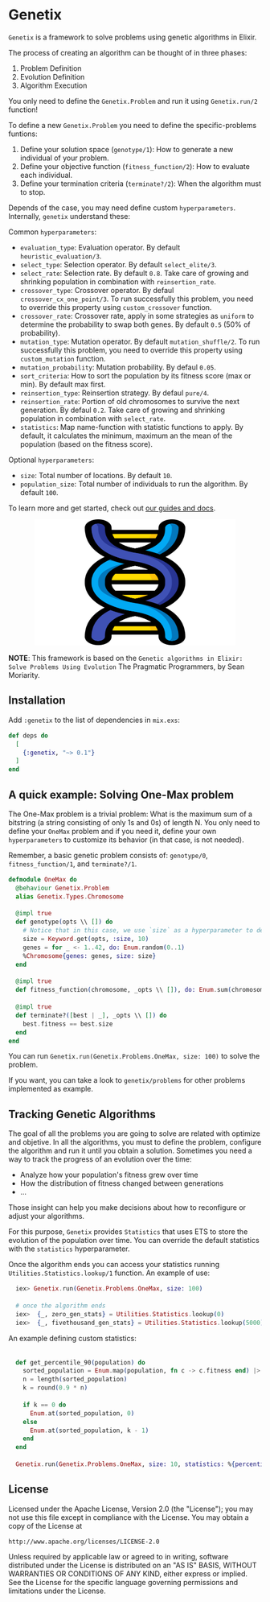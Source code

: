 # Genetix

`Genetix` is a framework to solve problems using genetic algorithms in Elixir.

The process of creating an algorithm can be thought of in three phases:

1. Problem Definition
2. Evolution Definition
3. Algorithm Execution

You only need to define the `Genetix.Problem` and run it using `Genetix.run/2` function!

To define a new `Genetix.Problem`  you need to define the specific-problems funtions:

1. Define your solution space (`genotype/1`): How to generate a new individual of your problem.
2. Define your objective function (`fitness_function/2`): How to evaluate each individual.
3. Define your termination criteria (`terminate?/2`): When the algorithm must to stop.

Depends of the case, you may need define custom `hyperparameters`. Internally, `genetix` understand these:

Common `hyperparameters`:

- `evaluation_type`: Evaluation operator. By default `heuristic_evaluation/3`.
- `select_type`: Selection operator. By default `select_elite/3`.
- `select_rate`: Selection rate. By default `0.8`. Take care of growing and shrinking population in combination with `reinsertion_rate`.
- `crossover_type`: Crossover operator. By defaul `crossover_cx_one_point/3`. To run successfully this problem, you need to override this property using `custom_crossover` function.
- `crossover_rate`: Crossover rate, apply in some strategies as `uniform` to determine the probability to swap both genes. By default `0.5` (50% of probability).
- `mutation_type`: Mutation operator. By default `mutation_shuffle/2`. To run successfully this problem, you need to override this property using `custom_mutation` function.
- `mutation_probability`: Mutation probability. By defaul `0.05`.
- `sort_criteria`: How to sort the population by its fitness score (max or min). By default max first.
- `reinsertion_type`: Reinsertion strategy. By defaul `pure/4`.
- `reinsertion_rate`: Portion of old chromosomes to survive the next generation. By defaul `0.2`. Take care of growing and shrinking population in combination with `select_rate`.
- `statistics`: Map name-function with statistic functions to apply. By default, it calculates the minimum, maximum an the mean of the population (based on the fitness score).

Optional `hyperparameters`:

- `size`: Total number of locations. By default `10`.
- `population_size`: Total number of individuals to run the algorithm. By default `100`.

To learn more and get started, check out [our guides and docs](https://hexdocs.pm/genetix).

<div align="center">
  <img width="400" height="250" src="guides/logo.png" onerror="this.onerror=null; this.src='assets/logo.png'">
</div>

**NOTE**: This framework is based on the `Genetic algorithms in Elixir: Solve Problems Using Evolution` The Pragmatic Programmers, by Sean Moriarity.

## Installation

Add `:genetix` to the list of dependencies in `mix.exs`:

```elixir
def deps do
  [
    {:genetix, "~> 0.1"}
  ]
end
```

## A quick example: Solving One-Max problem

The One-Max problem is a trivial problem: What is the maximum sum of a bitstring (a string consisting of only 1s and 0s) of length N.
You only need to define your `OneMax` problem and if you need it, define your own `hyperparameters` to customize its behavior (in that case, is not needed).

Remember, a basic genetic  problem consists of: `genotype/0`, `fitness_function/1`, and `terminate?/1`.  
  
  ```elixir
  defmodule OneMax do
    @behaviour Genetix.Problem
    alias Genetix.Types.Chromosome

    @impl true
    def genotype(opts \\ []) do
      # Notice that in this case, we use `size` as a hyperparameter to define the gene size.
      size = Keyword.get(opts, :size, 10)
      genes = for _ <- 1..42, do: Enum.random(0..1)
      %Chromosome{genes: genes, size: size}
    end

    @impl true
    def fitness_function(chromosome, _opts \\ []), do: Enum.sum(chromosome.genes)

    @impl true
    def terminate?([best | _], _opts \\ []) do
      best.fitness == best.size
    end
  end
  ```

You can run `Genetix.run(Genetix.Problems.OneMax, size: 100)` to solve the problem.

If you want, you can take a look to `genetix/problems` for other problems implemented as example.

## Tracking Genetic Algorithms

The goal of all the problems you are going to solve are related with optimize and objetive. In all the algorithms, you must to define the problem, configure the algorithm and run it until you obtain a solution. Sometimes you need a way to track the progress of an evolution over the time:

- Analyze how your population's fitness grew over time
- How the distribution of fitness changed between generations
- ...

Those insight can help you make decisions about how to reconfigure or adjust your algorithms.

For this purpose, `Genetix` provides `Statistics` that uses ETS to store the evolution of the population over time. You can override the default statistics with the `statistics` hyperparameter.

Once the algorithm ends you can access your statistics running `Utilities.Statistics.lookup/1` function.
An example of use:

```elixir
  iex> Genetix.run(Genetix.Problems.OneMax, size: 100)

  # once the algorithm ends
  iex>  {_, zero_gen_stats} = Utilities.Statistics.lookup(0)
  iex>  {_, fivethousand_gen_stats} = Utilities.Statistics.lookup(5000)
```

An example defining custom statistics:

```elixir
  
  def get_percentile_90(population) do
    sorted_population = Enum.map(population, fn c -> c.fitness end) |> Enum.sort()
    n = length(sorted_population)
    k = round(0.9 * n)
    
    if k == 0 do
      Enum.at(sorted_population, 0)
    else
      Enum.at(sorted_population, k - 1)
    end
  end 

  Genetix.run(Genetix.Problems.OneMax, size: 10, statistics: %{percentile_90: &get_percentile_90/1})

```

## License

Licensed under the Apache License, Version 2.0 (the "License");
you may not use this file except in compliance with the License.
You may obtain a copy of the License at

    http://www.apache.org/licenses/LICENSE-2.0

Unless required by applicable law or agreed to in writing, software
distributed under the License is distributed on an "AS IS" BASIS,
WITHOUT WARRANTIES OR CONDITIONS OF ANY KIND, either express or implied.
See the License for the specific language governing permissions and
limitations under the License.
